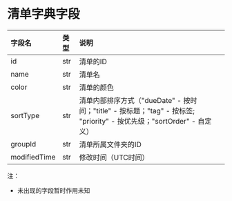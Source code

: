 # 清单字典字段
| 字段名 |类型 | 说明 |
|:----|:----|:----|
|id | str | 清单的ID|
|name |str | 清单名|
|color |str | 清单的颜色|
| sortType| str| 清单内部排序方式（"dueDate" - 按时间；"title" - 按标题；"tag" - 按标签; "priority" - 按优先级；"sortOrder" - 自定义）|
| groupId| str| 清单所属文件夹的ID|
|modifiedTime | str |修改时间（UTC时间） |

注：
- 未出现的字段暂时作用未知
